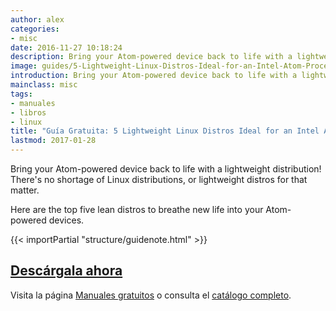 ```yaml
---
author: alex
categories:
- misc
date: 2016-11-27 10:18:24
description: Bring your Atom-powered device back to life with a lightweight distribution!
image: guides/5-Lightweight-Linux-Distros-Ideal-for-an-Intel-Atom-Processor-PC-centered.jpg
introduction: Bring your Atom-powered device back to life with a lightweight distribution!
mainclass: misc
tags:
- manuales
- libros
- linux
title: "Guía Gratuita: 5 Lightweight Linux Distros Ideal for an Intel Atom Processor PC"
lastmod: 2017-01-28
---
```


<figure>
   <amp-img on="tap:lightbox1" role="button" tabindex="0" layout="responsive" src="/img/guides/5-Lightweight-Linux-Distros-Ideal-for-an-Intel-Atom-Processor-PC-centered.jpg" alt="Guía Gratuita: 5 Lightweight Linux Distros Ideal for an Intel Atom Processor PC" title="Guía Gratuita: 5 Lightweight Linux Distros Ideal for an Intel Atom Processor PC" width="800" height="420">
   </amp-img>
</figure>

Bring your Atom-powered device back to life with a lightweight distribution! There's no shortage of Linux distributions, or lightweight distros for that matter.

Here are the top five lean distros to breathe new life into your Atom-powered devices.

{{< importPartial "structure/guidenote.html" >}}

<div class="button-post">
  <h2><a href="http://bashyc-blogspot.tradepub.com/c/pubRD.mpl?sr=oc&_t=oc:&qf=w_make313" target="_blank">Descárgala ahora</a></h2>
</div>

Visita la página [Manuales gratuitos][1] o consulta el [catálogo completo][2].

<!--more--><!--ad-->

[1]: https://elbauldelprogramador.com/manuales-gratuitos/
[2]: http://elbauldelprogramador.tradepub.com/category/information-technology/1207/ "Catálogo completo de Guías gratuítas "

